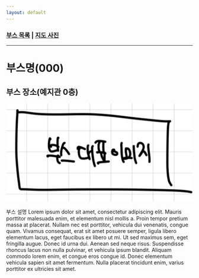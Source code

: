 ```yaml
---
layout: default
---
```


### [부스 목록](../index) | [지도 사진](../mapImages)
---

# 부스명(000)
## 부스 장소(예지관 0층)

![부스 대표 이미지](../image/부스%20대표%20이미지.png)

부스 설명 Lorem ipsum dolor sit amet, consectetur adipiscing elit. Mauris porttitor malesuada enim, et elementum nisl mollis a. Proin tempor pretium massa at placerat. Nullam nec est porttitor, vehicula dui venenatis, congue quam. Vivamus consequat, erat sit amet posuere semper, ligula libero elementum lacus, eget faucibus ex libero ut mi. Ut sed maximus sem, eget fringilla augue. Donec id urna dui. Aenean sed neque risus. Suspendisse rhoncus lacus non nulla pulvinar, et vehicula ipsum blandit. Aliquam commodo lorem enim, et congue eros congue id. Donec elementum vehicula sapien sit amet fermentum. Nulla placerat tincidunt enim, varius porttitor ex ultricies sit amet.